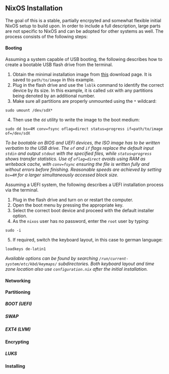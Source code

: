 ## NixOS Installation

The goal of this is a stable, partially encrpyted and somewhat flexible initial NixOS setup to build upon. In order to include a full description, large parts are not specific to NixOS and can be adopted for other systems as well. The process consists of the following steps:

#### Booting

Assuming a system capable of USB booting, the following describes how to create a bootable USB flash drive from the terminal.

1. Obtain the minimal installation image from [this](https://nixos.org/download/) download page. It is saved to `path/to/image` in this example.
2. Plug in the flash drive and use the `lsblk` command to identify the correct device by its size. In this example, it is called `sdX` with any partitions being denoted by an additional number.
3. Make sure all partitions are properly unmounted using the `*` wildcard:
```
sudo umount /dev/sdX*
```
4. Then use the `dd` utility to write the image to the boot medium:
```
sudo dd bs=4M conv=fsync oflag=direct status=progress if=path/to/image of=/dev/sdX
```

*To be bootable on BIOS and UEFI devices, the ISO image has to be written verbatim to the USB drive. The `of` and `if` flags replace the default input `stdin` and output `stdout` with the specified files, while `status=progress` shows transfer statistics. Use of `oflag=direct` avoids using RAM as writeback cache, with `conv=fsync` ensuring the file is written fully and without errors before finishing. Reasonable speeds are achieved by setting `bs=4M` for a larger simultaneously accessed block size.*

Assuming a UEFI system, the following describes a UEFI installation process via the terminal.

1. Plug in the flash drive and turn on or restart the computer.
2. Open the boot menu by pressing the appropriate key.
3. Select the correct boot device and proceed with the default installer option.
5. As the `nixos` user has no password, enter the `root` user by typing:
```
sudo -i
```
5. If required, switch the keyboard layout, in this case to german language:
```
loadkeys de-latin1
```
*Available options can be found by searching `/run/current-system/etc/kbd/keymaps/` subdirectories. Both keyboard layout and time zone location also use `configuration.nix` after the initial installation.*

#### Networking

#### Partitioning

##### BOOT (UEFI)
##### SWAP
##### EXT4 (LVM)

#### Encrypting

##### LUKS

#### Installing
